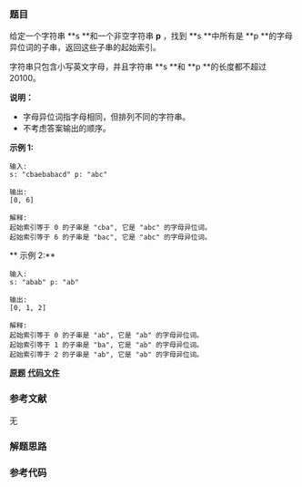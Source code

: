 ### 题目
给定一个字符串  **s  **和一个非空字符串  **p** ，找到  **s  **中所有是  **p
**的字母异位词的子串，返回这些子串的起始索引。

字符串只包含小写英文字母，并且字符串  **s  **和 **p  **的长度都不超过 20100。

**说明：**

  * 字母异位词指字母相同，但排列不同的字符串。
  * 不考虑答案输出的顺序。

**示例  1:**

    
    
    输入:
    s: "cbaebabacd" p: "abc"
    
    输出:
    [0, 6]
    
    解释:
    起始索引等于 0 的子串是 "cba", 它是 "abc" 的字母异位词。
    起始索引等于 6 的子串是 "bac", 它是 "abc" 的字母异位词。
    

**  示例 2:**

    
    
    输入:
    s: "abab" p: "ab"
    
    输出:
    [0, 1, 2]
    
    解释:
    起始索引等于 0 的子串是 "ab", 它是 "ab" 的字母异位词。
    起始索引等于 1 的子串是 "ba", 它是 "ab" 的字母异位词。
    起始索引等于 2 的子串是 "ab", 它是 "ab" 的字母异位词。
    

 **[原题](https://leetcode-cn.com/problems/find-all-anagrams-in-a-string/)**    **[代码文件]()**


### 参考文献
无

### 解题思路




### 参考代码

```go


```




